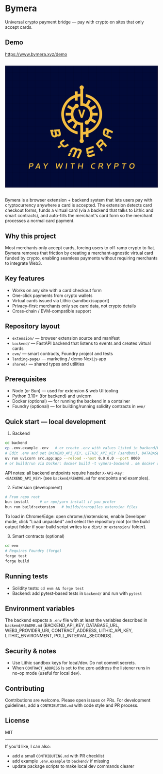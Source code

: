 # Bymera

Universal crypto payment bridge — pay with crypto on sites that only accept cards.
## Demo

https://www.bymera.xyz/demo
## 
![Bymera](bymera.png)

## 
Bymera is a browser extension + backend system that lets users pay with cryptocurrency anywhere a card is accepted. The extension detects card checkout forms, funds a virtual card (via a backend that talks to Lithic and smart contracts), and auto-fills the merchant's card form so the merchant processes a normal card payment.

## Why this project

Most merchants only accept cards, forcing users to off-ramp crypto to fiat. Bymera removes that friction by creating a merchant-agnostic virtual card funded by crypto, enabling seamless payments without requiring merchants to integrate Web3.

## Key features

- Works on any site with a card checkout form
- One-click payments from crypto wallets
- Virtual cards issued via Lithic (sandbox/support)
- Privacy-first: merchants only see card data, not crypto details
- Cross-chain / EVM-compatible support

## Repository layout

- `extension/` — browser extension source and manifest
- `backend/` — FastAPI backend that listens to events and creates virtual cards
- `evm/` — smart contracts, Foundry project and tests
- `landing-page/` — marketing / demo Next.js app
- `shared/` — shared types and utilities

## Prerequisites

- Node (or Bun) — used for extension & web UI tooling
- Python 3.10+ (for backend) and uvicorn
- Docker (optional) — for running the backend in a container
- Foundry (optional) — for building/running solidity contracts in `evm/`

## Quick start — local development

1) Backend

```bash
cd backend
cp .env.example .env   # or create .env with values listed in backend/README.md
# Edit .env and set BACKEND_API_KEY, LITHIC_API_KEY (sandbox), DATABASE_URL, WEB3_PROVIDER_URI, CONTRACT_ADDRESS, etc.
uv run uvicorn src.app:app --reload --host 0.0.0.0 --port 8000
# or build/run via Docker: docker build -t vymera-backend . && docker run -d -p 8000:8000 --env-file .env vymera-backend
```

API notes: all backend endpoints require header `X-API-Key: <BACKEND_API_KEY>` (see `backend/README.md` for endpoints and examples).

2) Extension (development)

```bash
# From repo root
bun install     # or npm/yarn install if you prefer
bun run build:extension   # builds/transpiles extension files
```

To load in Chrome/Edge: open chrome://extensions, enable Developer mode, click "Load unpacked" and select the repository root (or the build output folder if your build script writes to a `dist/` or `extension/` folder).

3) Smart contracts (optional)

```bash
cd evm
# Requires Foundry (forge)
forge test
forge build
```

## Running tests

- Solidity tests: `cd evm && forge test`
- Backend: add pytest-based tests in `backend/` and run with `pytest`

## Environment variables

The backend expects a `.env` file with at least the variables described in `backend/README.md` (BACKEND_API_KEY, DATABASE_URL, WEB3_PROVIDER_URI, CONTRACT_ADDRESS, LITHIC_API_KEY, LITHIC_ENVIRONMENT, POLL_INTERVAL_SECONDS).

## Security & notes

- Use Lithic sandbox keys for local/dev. Do not commit secrets.
- When `CONTRACT_ADDRESS` is set to the zero address the listener runs in no-op mode (useful for local dev).

## Contributing

Contributions are welcome. Please open issues or PRs. For development guidelines, add a `CONTRIBUTING.md` with code style and PR process.

## License

MIT

---

If you'd like, I can also:
- add a small `CONTRIBUTING.md` with PR checklist
- add example `.env.example` to `backend/` if missing
- update package scripts to make local dev commands clearer
